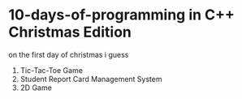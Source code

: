 # 10-days-of-programming in C++ Christmas Edition
on the first day of christmas i guess
<ol>
  <li>
    Tic-Tac-Toe Game
  </li>
  <li>
    Student Report Card Management System
  </li>
  <li>
    2D Game
  </li>
</ol>

